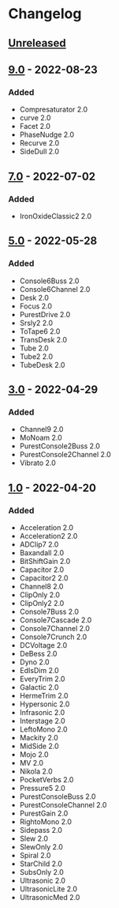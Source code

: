 # Changelog

## [Unreleased]

## [9.0] - 2022-08-23
### Added
- Compresaturator 2.0
- curve 2.0
- Facet 2.0
- PhaseNudge 2.0
- Recurve 2.0
- SideDull 2.0

## [7.0] - 2022-07-02
### Added
- IronOxideClassic2 2.0

## [5.0] - 2022-05-28
### Added
- Console6Buss 2.0
- Console6Channel 2.0
- Desk 2.0
- Focus 2.0
- PurestDrive 2.0
- Srsly2 2.0
- ToTape6 2.0
- TransDesk 2.0
- Tube 2.0
- Tube2 2.0
- TubeDesk 2.0

## [3.0] - 2022-04-29
### Added
- Channel9 2.0
- MoNoam 2.0
- PurestConsole2Buss 2.0
- PurestConsole2Channel 2.0
- Vibrato 2.0

## [1.0] - 2022-04-20
### Added
- Acceleration 2.0
- Acceleration2 2.0
- ADClip7 2.0
- Baxandall 2.0
- BitShiftGain 2.0
- Capacitor 2.0
- Capacitor2 2.0
- Channel8 2.0
- ClipOnly 2.0
- ClipOnly2 2.0
- Console7Buss 2.0
- Console7Cascade 2.0
- Console7Channel 2.0
- Console7Crunch 2.0
- DCVoltage 2.0
- DeBess 2.0
- Dyno 2.0
- EdIsDim 2.0
- EveryTrim 2.0
- Galactic 2.0
- HermeTrim 2.0
- Hypersonic 2.0
- Infrasonic 2.0
- Interstage 2.0
- LeftoMono 2.0
- Mackity 2.0
- MidSide 2.0
- Mojo 2.0
- MV 2.0
- Nikola 2.0
- PocketVerbs 2.0
- Pressure5 2.0
- PurestConsoleBuss 2.0
- PurestConsoleChannel 2.0
- PurestGain 2.0
- RightoMono 2.0
- Sidepass 2.0
- Slew 2.0
- SlewOnly 2.0
- Spiral 2.0
- StarChild 2.0
- SubsOnly 2.0
- Ultrasonic 2.0
- UltrasonicLite 2.0
- UltrasonicMed 2.0

[Unreleased]: https://github.com/hannesbraun/airwindows-lv2/compare/v9.0...dev
[9.0]: https://github.com/hannesbraun/airwindows-lv2/compare/v7.0...v9.0
[7.0]: https://github.com/hannesbraun/airwindows-lv2/compare/v5.0...v7.0
[5.0]: https://github.com/hannesbraun/airwindows-lv2/compare/v3.0...v5.0
[3.0]: https://github.com/hannesbraun/airwindows-lv2/compare/v1.0...v3.0
[1.0]: https://github.com/hannesbraun/airwindows-lv2/releases/tag/v1.0
